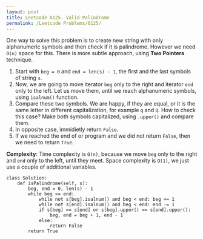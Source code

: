 ```yaml
---
layout: post
title: Leetcode 0125. Valid Palindrome
permalink: /Leetcode Problems/0125/
---
```


One way to solve this problem is to create new string with only alphanumeric symbols and then check if it is palindrome. However we need `O(n)` space for this. There is more subtle approach, using **Two Pointers** technique.

1. Start with `beg = 0` and `end = len(s) - 1`, the first and the last symbols of string `s`.
2. Now, we are going to move iterator `beg` only to the right and iterator `end` only to the left. Let us move them, until we reach alphanumeric symbols, using `isalnum()` function.
3. Compare these two symbols. We are happy, if they are equal, or it is the same letter in different capitalization, for example `q` and `Q`. How to check this case? Make both symbols capitalized, using `.upper()` and compare them.
4. In opposite case, immidietly return `False`.
5. If we reached the end of or program and we did not return `False`, then we need to return `True`.

**Complexity**: Time complexity is `O(n)`, because we move `beg` only to the right and `end` only to the left, until they meet. Space complexity is `O(1)`, we just use a couple of additional variables.

```
class Solution:
    def isPalindrome(self, s):
        beg, end = 0, len(s) - 1
        while beg <= end:
            while not s[beg].isalnum() and beg < end: beg += 1
            while not s[end].isalnum() and beg < end: end -= 1
            if s[beg] == s[end] or s[beg].upper() == s[end].upper():
                beg, end = beg + 1, end - 1
            else:
                return False
        return True
```